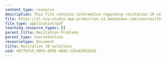 ```yaml
---
content_type: resource
description: This file contains information regarding recitation 10 solutions.
file: https://ol-ocw-studio-app-production.s3.amazonaws.com/courses/15-053-optimization-methods-in-management-science-spring-2013/4677bfe54991d59b488511ba62032dcb_MIT15_053S13_rec10sol.pdf
file_type: application/pdf
learning_resource_types: []
parent_title: Recitation Problems
parent_type: CourseSection
resourcetype: Document
title: Recitation 10 solutions
uid: 4677bfe5-4991-d59b-4885-11ba62032dcb
---
```

